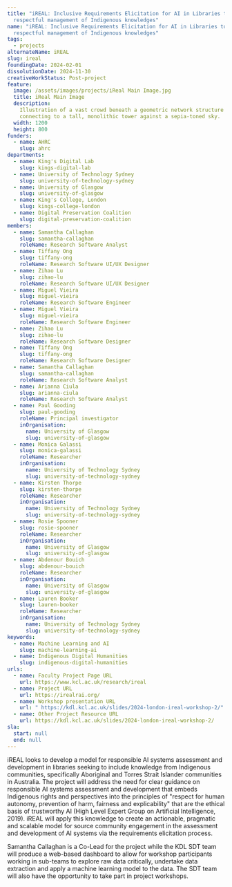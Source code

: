 ```yaml
---
title: "iREAL: Inclusive Requirements Elicitation for AI in Libraries to support
  respectful management of Indigenous knowledges"
name: "iREAL: Inclusive Requirements Elicitation for AI in Libraries to support
  respectful management of Indigenous knowledges"
tags:
  - projects
alternateName: iREAL
slug: ireal
foundingDate: 2024-02-01
dissolutionDate: 2024-11-30
creativeWorkStatus: Post-project
feature:
  image: /assets/images/projects/iReal Main Image.jpg
  title: iReal Main Image
  description:
    Illustration of a vast crowd beneath a geometric network structure
    connecting to a tall, monolithic tower against a sepia-toned sky.
  width: 1200
  height: 800
funders:
  - name: AHRC
    slug: ahrc
departments:
  - name: King's Digital Lab
    slug: kings-digital-lab
  - name: University of Technology Sydney
    slug: university-of-technology-sydney
  - name: University of Glasgow
    slug: university-of-glasgow
  - name: King's College, London
    slug: kings-college-london
  - name: Digital Preservation Coalition
    slug: digital-preservation-coalition
members:
  - name: Samantha Callaghan
    slug: samantha-callaghan
    roleName: Research Software Analyst
  - name: Tiffany Ong
    slug: tiffany-ong
    roleName: Research Software UI/UX Designer
  - name: Zihao Lu
    slug: zihao-lu
    roleName: Research Software UI/UX Designer
  - name: Miguel Vieira
    slug: miguel-vieira
    roleName: Research Software Engineer
  - name: Miguel Vieira
    slug: miguel-vieira
    roleName: Research Software Engineer
  - name: Zihao Lu
    slug: zihao-lu
    roleName: Research Software Designer
  - name: Tiffany Ong
    slug: tiffany-ong
    roleName: Research Software Designer
  - name: Samantha Callaghan
    slug: samantha-callaghan
    roleName: Research Software Analyst
  - name: Arianna Ciula
    slug: arianna-ciula
    roleName: Research Software Analyst
  - name: Paul Gooding
    slug: paul-gooding
    roleName: Principal investigator
    inOrganisation:
      name: University of Glasgow
      slug: university-of-glasgow
  - name: Monica Galassi
    slug: monica-galassi
    roleName: Researcher
    inOrganisation:
      name: University of Technology Sydney
      slug: university-of-technology-sydney
  - name: Kirsten Thorpe
    slug: kirsten-thorpe
    roleName: Researcher
    inOrganisation:
      name: University of Technology Sydney
      slug: university-of-technology-sydney
  - name: Rosie Spooner
    slug: rosie-spooner
    roleName: Researcher
    inOrganisation:
      name: University of Glasgow
      slug: university-of-glasgow
  - name: Abdenour Bouich
    slug: abdenour-bouich
    roleName: Researcher
    inOrganisation:
      name: University of Glasgow
      slug: university-of-glasgow
  - name: Lauren Booker
    slug: lauren-booker
    roleName: Researcher
    inOrganisation:
      name: University of Technology Sydney
      slug: university-of-technology-sydney
keywords:
  - name: Machine Learning and AI
    slug: machine-learning-ai
  - name: Indigenous Digital Humanities
    slug: indigenous-digital-humanities
urls:
  - name: Faculty Project Page URL
    url: https://www.kcl.ac.uk/research/ireal
  - name: Project URL
    url: https://irealrai.org/
  - name: Workshop presentation URL
    url: " https://kdl.kcl.ac.uk/slides/2024-london-ireal-workshop-2/"
  - name: Other Project Resource URL
    url: https://kdl.kcl.ac.uk/slides/2024-london-ireal-workshop-2/
sla:
  start: null
  end: null
---
```


iREAL looks to develop a model for responsible AI systems assessment and development in libraries seeking to include knowledge from Indigenous communities, specifically Aboriginal and Torres Strait Islander communities in Australia. The project will address the need for clear guidance on responsible AI systems assessment and development that embeds Indigenous rights and perspectives into the principles of "respect for human autonomy, prevention of harm, fairness and explicability" that are the ethical basis of trustworthy AI (High Level Expert Group on Artificial Intelligence, 2019). iREAL will apply this knowledge to create an actionable, pragmatic and scalable model for source community engagement in the assessment and development of AI systems via the requirements elicitation process.

Samantha Callaghan is a Co-Lead for the project while the KDL SDT team will produce a web-based dashboard to allow for workshop participants working in sub-teams to explore raw data critically, undertake data extraction and apply a machine learning model to the data. The SDT team will also have the opportunity to take part in project workshops.
